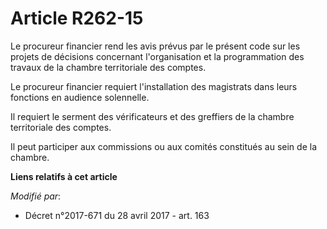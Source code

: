 # Article R262-15

Le procureur financier rend les avis prévus par le présent code sur les projets de décisions concernant l'organisation et la
programmation des travaux de la chambre territoriale des comptes.

Le procureur financier requiert l'installation des magistrats dans leurs fonctions en audience solennelle.

Il requiert le serment des vérificateurs et des greffiers de la chambre territoriale des comptes.

Il peut participer aux commissions ou aux comités constitués au sein de la chambre.

**Liens relatifs à cet article**

_Modifié par_:

  - Décret n°2017-671 du 28 avril 2017 - art. 163
